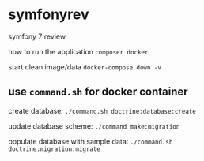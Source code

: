 # symfonyrev
symfony 7 review

how to run the application `composer docker`

start clean image/data `docker-compose down -v`

## use `command.sh` for docker container

create database: `./command.sh doctrine:database:create`

update database scheme: `./command make:migration`

populate database with sample data: `./command.sh doctrine:migration:migrate`
